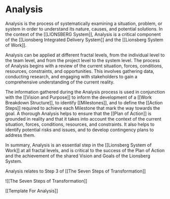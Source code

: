 # Analysis

Analysis is the process of systematically examining a situation, problem, or system in order to understand its nature, causes, and potential solutions. In the context of the [[LIONSBERG System]], Analysis is a critical component of the [[Lionsberg Integrated Delivery System]] and the [[Lionsberg System of Work]].

Analysis can be applied at different fractal levels, from the individual level to the team level, and from the project level to the system level. The process of Analysis begins with a review of the current situation, forces, conditions, resources, constraints, and opportunities. This involves gathering data, conducting research, and engaging with stakeholders to gain a comprehensive understanding of the current reality.

The information gathered during the Analysis process is used in conjunction with the [[Vision and Purpose]] to inform the development of a [[Work Breakdown Structure]], to identify [[Milestones]], and to define the [[Action Steps]] required to achieve each Milestone that mark the way towards the goal. A thorough Analysis helps to ensure that the [[Plan of Action]] is grounded in reality and that it takes into account the context of the current situation, forces, conditions, resources, and constraints. It also helps to identify potential risks and issues, and to develop contingency plans to address them.

In summary, Analysis is an essential step in the [[Lionsberg System of Work]] at all fractal levels, and is critical to the success of the Plan of Action and the achievement of the shared Vision and Goals of the Lionsberg System.

Analysis relates to Step 3 of [[The Seven Steps of Transformation]] 

![[The Seven Steps of Transformation]]

[[Template For Analysis]] 